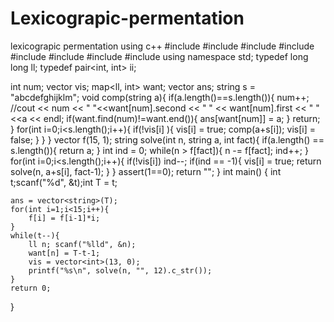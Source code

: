 # Lexicograpic-permentation
lexicograpic permentation using c++
#include <cmath>
#include <cstdio>
#include <vector>
#include <iostream>
#include <string>
#include <map>
#include <algorithm>
#include <cassert>
using namespace std;
typedef long long ll;
typedef pair<int, int> ii;

int num;
vector<int> vis;
map<ll, int> want;
vector<string> ans;
string s = "abcdefghijklm";
void comp(string a){
    if(a.length()==s.length()){
        num++;
        //cout << num << " "<<want[num].second << " " << want[num].first << " "<<a << endl;
        if(want.find(num)!=want.end()){
            ans[want[num]] = a;
        }
        return;
    }
    for(int i=0;i<s.length();i++){
        if(!vis[i] ){
            vis[i] = true;
            comp(a+s[i]);
            vis[i] = false;
        }
    }
}
vector<int> f(15, 1);
string solve(int n, string a, int fact){
    if(a.length() == s.length()){
        return a;
    }
    int ind = 0;
    while(n > f[fact]){
        n -= f[fact];
        ind++;
    }
    for(int i=0;i<s.length();i++){
        if(!vis[i]) ind--;
        if(ind == -1){
            vis[i] = true;
            return solve(n, a+s[i], fact-1);
        }
    }
    assert(1==0);
    return "";
}
int main() {
    int t;scanf("%d", &t);int T = t;
    
    ans = vector<string>(T);
    for(int i=1;i<15;i++){
        f[i] = f[i-1]*i;
    }
    while(t--){
        ll n; scanf("%lld", &n);
        want[n] = T-t-1;
        vis = vector<int>(13, 0);
        printf("%s\n", solve(n, "", 12).c_str());
    }
    return 0;
}
